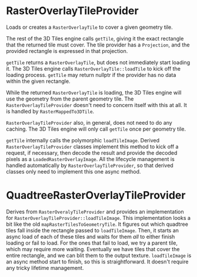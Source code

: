 # RasterOverlayTileProvider

Loads or creates a `RasterOverlayTile` to cover a given geometry tile.

The rest of the 3D Tiles engine calls `getTile`, giving it the exact rectangle that the returned tile must cover. The tile provider has a `Projection`, and the provided rectangle is expressed in that projection.

`getTile` returns a `RasterOverlayTile`, but does not immediately start loading it. The 3D Tiles engine calls `RasterOverlayTile::loadTile` to kick off the loading process. `getTile` may return nullptr if the provider has no data within the given rectangle.

While the returned `RasterOverlayTile` is loading, the 3D Tiles engine will use the geometry from the parent geometry tile. The `RasterOverlayTileProvider` doesn't need to concern itself with this at all. It is handled by `RasterMappedTo3DTile`.

`RasterOverlayTileProvider` also, in general, does not need to do any caching. The 3D Tiles engine will only call `getTile` once per geometry tile.

`getTile` internally calls the polymorphic `loadTileImage`. Derived `RasterOverlayTileProvider` classes implement this method to kick off a request, if necessary, then decode the result and provide the decoded pixels as a `LoadedRasterOverlayImage`. All the lifecycle management is handled automatically by `RasterOverlayTileProvider`, so that derived classes only need to implement this one async method.

# QuadtreeRasterOverlayTileProvider

Derives from `RasterOveralyTileProvider` and provides an implementation for `RasterOverlayTileProvider::loadTileImage`. This implementation looks a bit like the old `mapRasterTilesToGeometryTile`. It figures out which quadtree tiles fall inside the rectangle passed to `loadTileImage`. Then, it starts an async load of each of these tiles and waits for them _all_ to either finish loading or fail to load. For the ones that fail to load, we try a parent tile, which may require more waiting. Eventually we have tiles that cover the entire rectangle, and we can blit them to the output texture. `loadTileImage` is an async method start to finish, so this is straightforward. It doesn't require any tricky lifetime management.
